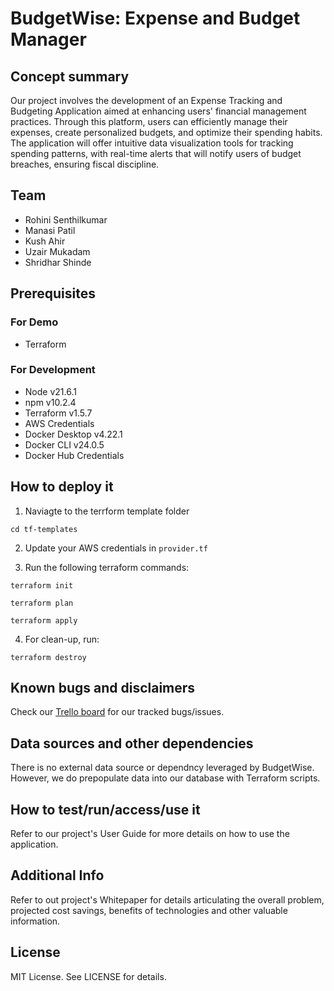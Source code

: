 # BudgetWise: Expense and Budget Manager

## Concept summary
 Our project involves the development of an Expense Tracking and Budgeting Application aimed at enhancing users' financial management practices. Through this platform, users can efficiently manage their expenses, create personalized budgets, and optimize their spending habits. The application will offer intuitive data visualization tools for tracking spending patterns, with real-time alerts that will notify users of budget breaches, ensuring fiscal discipline.
  
## Team

- Rohini Senthilkumar
- Manasi Patil
- Kush Ahir
- Uzair Mukadam
- Shridhar Shinde

## Prerequisites

### For Demo

- Terraform

### For Development

- Node v21.6.1
- npm v10.2.4
- Terraform v1.5.7
- AWS Credentials
- Docker Desktop v4.22.1
- Docker CLI v24.0.5
- Docker Hub Credentials 

## How to deploy it 

1. Naviagte to the terrform template folder
```
cd tf-templates
```

2. Update your AWS credentials in `provider.tf`

3. Run the following terraform commands:
```
terraform init
```
```
terraform plan
```
```
terraform apply
```

4. For clean-up, run:
```
terraform destroy
```

## Known bugs and disclaimers

Check our [Trello board](https://trello.com/b/qxPBwZW3/2235-swen-514-614-01-5e-replacewithyourcoolname) for our tracked bugs/issues.

## Data sources and other dependencies

There is no external data source or dependncy leveraged by BudgetWise. However, we do prepopulate data into our database with Terraform scripts. 

## How to test/run/access/use it

Refer to our project's User Guide for more details on how to use the application.

## Additional Info

Refer to out project's Whitepaper for details articulating the overall problem, projected cost savings, benefits of technologies and other valuable information.

## License

MIT License. See LICENSE for details.
